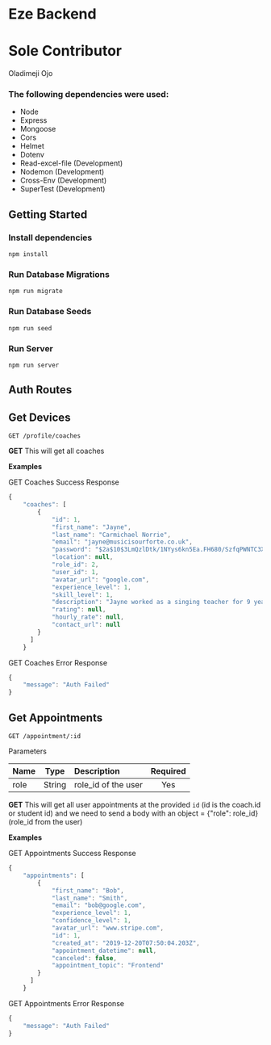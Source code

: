 # Eze Backend

# Sole Contributor

Oladimeji Ojo

### The following dependencies were used:

- Node
- Express
- Mongoose
- Cors
- Helmet
- Dotenv
- Read-excel-file (Development)
- Nodemon (Development)
- Cross-Env (Development)
- SuperTest (Development)

## Getting Started

### Install dependencies

`npm install`

### Run Database Migrations

`npm run migrate`

### Run Database Seeds

`npm run seed`

### Run Server

`npm run server`

## Auth Routes

## Get Devices

`GET /profile/coaches`

**GET** This will get all coaches

**Examples**

GET Coaches Success Response

```javascript
{
    "coaches": [
        {
            "id": 1,
            "first_name": "Jayne",
            "last_name": "Carmichael Norrie",
            "email": "jayne@musicisourforte.co.uk",
            "password": "$2a$10$3LmQzlDtk/1NYys6kn5Ea.FH680/SzfqPWNTC3X9qZQ9.a.I1Z3vi",
            "location": null,
            "role_id": 2,
            "user_id": 1,
            "avatar_url": "google.com",
            "experience_level": 1,
            "skill_level": 1,
            "description": "Jayne worked as a singing teacher for 9 years and is now studying with Lambda School",
            "rating": null,
            "hourly_rate": null,
            "contact_url": null
        }
      ]
    }
```

GET Coaches Error Response

```javascript
{
    "message": "Auth Failed"
}
```

## Get Appointments

`GET /appointment/:id`

Parameters

| Name |  Type  | Description         | Required |
| :--- | :----: | :------------------ | :------: |
| role | String | role_id of the user |   Yes    |

**GET** This will get all user appointments at the provided `id` (id is the coach.id or student id) and we need to send a body with an object = {"role": role_id} (role_id from the user)

**Examples**

GET Appointments Success Response

```javascript
{
    "appointments": [
        {
            "first_name": "Bob",
            "last_name": "Smith",
            "email": "bob@google.com",
            "experience_level": 1,
            "confidence_level": 1,
            "avatar_url": "www.stripe.com",
            "id": 1,
            "created_at": "2019-12-20T07:50:04.203Z",
            "appointment_datetime": null,
            "canceled": false,
            "appointment_topic": "Frontend"
        }
      ]
    }
```

GET Appointments Error Response

```javascript
{
    "message": "Auth Failed"
}
```
